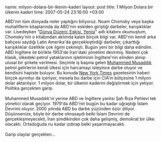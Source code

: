 name: milyon-dolara-bir-lkenin-kaderi
layout: post
title: 1 Milyon Dolara bir ülkenin kaderi
time: 2007-05-24 23:16:00 +03:00

ABD'nin tüm dünyada neler yaptığını biliyoruz. Noam Chomsky veya başka muhaliflerin kitaplarında da ABD'nin eskiden giriştiği darbeler, karışıklıklar var. Lisedeyken "<a href="http://www.metiskitap.com/Scripts/Catalog/Book.asp?ID=1184">Dünya Düzeni: Eskisi, Yenisi</a>" adlı kitabını okumuştum, Chomsky'nin o kitabından aklımda kalan birçok bilgi var. ABD'nin kendi arka bahçesi saydığı Latin Amerika'da gerçekleştirdiği darbeler, çıkarttığı karışıklıklar özellikle çok ilgimi çekmişti. Bugün yeni bir bilgi daha edindim. ABD İngiltere ile birlikte 1953'de İran'daki yönetimi devirmiş. Nedeni çok klasik, ülkedeki petrol yataklarının işletiminin İngiltere'nin elinden alınıp ulusal bir şirkete verilmesi. Seçimle iş başına gelen <a href="http://en.wikipedia.org/wiki/Mohammad_Mossadegh">Muhammed Musaddık</a> petrol gelirlerini kendi ülkesi için harcamayı isteyince darbe oluyor ve kendisini hapiste buluyor. Bu konuda <a href="http://www.nytimes.com/library/world/mideast/041600iran-cia-index.html">New York Times</a> gazetesinin haberi birçok ayrıntıyı da içeriyor, mesela bu darbe için CIA'in bütçesine 1 milyon dolar aktarılıyor. 1 milyon dolar, bir ülkenin kaderini değiştirmek için yetiyor. Politika gerçekten garip.<br /><br />Muhammed Musaddık'ın yerine ABD ve İngiltere yanlısı Şah Rıza Pehlevi tek yönetici olarak geçiyor. 1979'da ABD'nin bugün bu kadar uğraştığı İslam Devrimi oluyor. 2000 yılında ABD bu darbe yüzünden özür diliyor. Düşünsenize, böyle bir darbe olmasaydı belki İslam Devrimi de gerçekleşmeyecekti, İran şimdikinden çok daha gelişmiş, demokrat bir ülke olacaktı. Ortadoğuda nu kadar ızdırap belki yaşanmayacaktı. <br /><br />Garip olaylar gerçekten...
